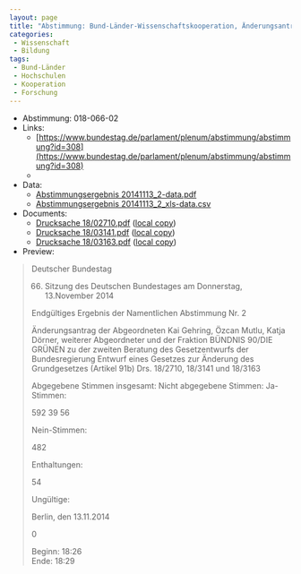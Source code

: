 ```yaml
---
layout: page
title: "Abstimmung: Bund-Länder-Wissenschaftskooperation, Änderungsantrag Bündnis 90/Die Grünen"
categories:
 - Wissenschaft
 - Bildung
tags:
 - Bund-Länder
 - Hochschulen
 - Kooperation
 - Forschung
---
```


* Abstimmung: 018-066-02
* Links: 
    * [https://www.bundestag.de/parlament/plenum/abstimmung/abstimmung?id=308](https://www.bundestag.de/parlament/plenum/abstimmung/abstimmung?id=308)
    * 
* Data: 
    * [Abstimmungsergebnis 20141113_2-data.pdf](/res/abstimmungsliste/20141113_2-data.pdf)
    * [Abstimmungsergebnis 20141113_2_xls-data.csv](/res/abstimmungsliste/analyses/20141113_2_xls-data.csv)
* Documents: 
    * [Drucksache 18/02710.pdf](http://dip21.bundestag.de/dip21/btd/18/027/1802710.pdf) ([local copy](/res/abstimmungsdaten/018-066-02/1802710.pdf))
    * [Drucksache 18/03141.pdf](http://dip21.bundestag.de/dip21/btd/18/031/1803141.pdf) ([local copy](/res/abstimmungsdaten/018-066-02/1803141.pdf))
    * [Drucksache 18/03163.pdf](http://dip21.bundestag.de/dip21/btd/18/031/1803163.pdf) ([local copy](/res/abstimmungsdaten/018-066-02/1803163.pdf))
* Preview: 
> Deutscher Bundestag
> 
> 66. Sitzung des Deutschen Bundestages
> am Donnerstag, 13.November 2014
> 
> Endgültiges Ergebnis der Namentlichen Abstimmung Nr. 2
> 
> Änderungsantrag der Abgeordneten Kai Gehring, Özcan Mutlu, Katja Dörner, weiterer
> Abgeordneter und der Fraktion BÜNDNIS 90/DIE GRÜNEN
> zu der zweiten Beratung des Gesetzentwurfs der Bundesregierung
> Entwurf eines Gesetzes zur Änderung des Grundgesetzes (Artikel 91b)
> Drs. 18/2710, 18/3141 und 18/3163
> 
> Abgegebene Stimmen insgesamt:
> Nicht abgegebene Stimmen:
> Ja-Stimmen:
> 
> 592
> 39
> 56
> 
> Nein-Stimmen:
> 
> 482
> 
> Enthaltungen:
> 
> 54
> 
> Ungültige:
> 
> Berlin, den 13.11.2014
> 
> 0
> 
> Beginn: 18:26  
> Ende: 18:29
